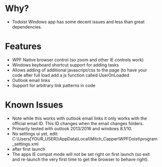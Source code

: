 # Why?
-	Todoist Windows app has some decent issues and less than great dependencies.

# Features
-	WPF Native browser control (so zoom and other IE controls work)
-	Windows keyboard shortcut support for adding tasks
-	Allows adding of additional javascript/css to the page (to have your code after full load add a js function called UserOnLoaded
-	Outlook email links
-	Support for arbitrary link patterns in code


# Known Issues
-	Note while this works with outlook email links it only works with the official email ID.  This ID changes when the email changes folders.
-	Primarily tested with outlook 2013/2016 and windows 8.1/10.
-	No settings ui yet, edit: C:\Users\[YOUR_USER]\AppData\Local\Mitch_Capper\WPFDoist\program_settings.xml
-	after first launch
-	The apps IE compat mode will not be set right on first launch (so exit and re-launch the very first time to get the browser to behave right).